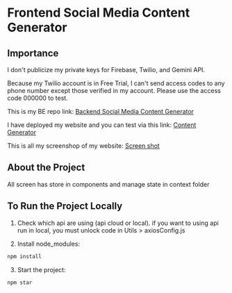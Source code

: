 # Frontend Social Media Content Generator

## Importance
I don't publicize my private keys for Firebase, Twilio, and Gemini API. 

Because my Twilio account is in Free Trial, I can't send access codes to any phone number except those verified in my account. Please use the access code 000000 to test.

This is my BE repo link: [Backend Social Media Content Generator](https://github.com/Toan-Dang/Backend-social-media-content-generator)

I have deployed my website and you can test via this link: [Content Generator](https://content-generator-98bba.web.app/)

This is all my screenshop of my website: [Screen shot](https://www.figma.com/design/wJzstV4tQZK2Thh78BR3dr/Untitled?node-id=0-1&t=I3eoSbSj8ew7PS60-1)
## About the Project
All screen has store in components and manage state in context folder
## To Run the Project Locally
1. Check which api are using (api cloud or local). if you want to using api run in local, you must unlock code in Utils > axiosConfig.js

2. Install node_modules:
```sh
npm install
```

3. Start the project:
```sh
npm star
```

